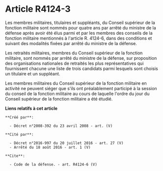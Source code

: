 # Article R4124-3

Les membres militaires, titulaires et suppléants, du Conseil supérieur de la fonction militaire sont nommés pour quatre ans
par arrêté du ministre de la défense après avoir été élus parmi et par les membres des conseils de la fonction militaire
mentionnés à l'article R. 4124-6, dans des conditions et suivant des modalités fixées par arrêté du ministre de la défense. 

Les retraités militaires, membres du Conseil supérieur de la fonction militaire, sont nommés par arrêté du ministre de la
défense, sur proposition des organisations nationales de retraités les plus représentatives qui fournissent chacune une liste
de trois candidats parmi lesquels sont choisis un titulaire et un suppléant. 

Les membres militaires du Conseil supérieur de la fonction militaire en activité ne peuvent siéger que s'ils ont
préalablement participé à la session du conseil de la fonction militaire au cours de laquelle l'ordre du jour du Conseil
supérieur de la fonction militaire a été étudié.

**Liens relatifs à cet article**

	**Créé par**:

	  - Décret n°2008-392 du 23 avril 2008 - art. (V)

	**Cité par**:

	  - Décret n°2016-997 du 20 juillet 2016 - art. 27 (V)
	  - Arrêté du 18 août 2016 - art. 1 (V)

	**Cite**:

	  - Code de la défense. - art. R4124-6 (V)
